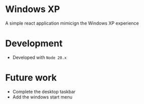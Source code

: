 # Windows XP

A simple react application mimicign the Windows XP experience

# Development

- Developed with ```Node 20.x```

# Future work

- Complete the desktop taskbar
- Add the windows start menu